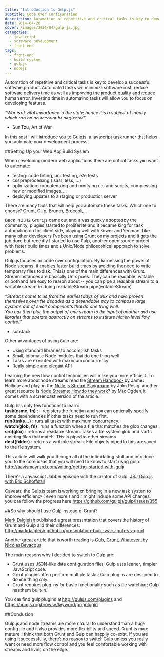 ```yaml
---
title: "Introduction to Gulp.js"
subtitle: Code Over Configuration
description: Automation of repetitive and critical tasks is key to develop a successful software product. Automated tasks will minimize software cost, reduce software delivery time as well as improving the product quality and reduce human error. Investing time in automating tasks will allow you to focus on developing features.
date: 2014-04-20
cover: /images/2014/04/gulp-js.jpg
categories:
  - javascript
  - software development
  - front-end
tags:
  - front-end
  - build system
  - gulpjs
  - nodejs
---
```


Automation of repetitive and critical tasks is key to develop a successful software product. Automated tasks will minimize software cost, reduce software delivery time as well as improving the product quality and reduce human error. Investing time in automating tasks will allow you to focus on developing features.

*“War is of vital importance to the state; hence it is a subject of inquiry which can on no account be neglected”*   
- Sun Tzu, Art of War

In this post I will introduce you to Gulp.js, a javascript task runner that helps you automate your development process.

##Setting Up your Web App Build System

When developing modern web applications there are critical tasks you want to automate:

- testing: code linting, unit testing, e2e tests
- css preprocessing ( sass, less, …)
- optimization: concatenating and minifying css and scripts, compressing new or modified images, ...
- deploying updates to a staging or production server

There are many tools that will help you automate these tasks. Which one to choose? Grunt, Gulp, Brunch, Broccoli,…

Back in 2012 Grunt.js came out and it was quickly adopted by the community, plugins started to proliferate and it became king for task automation on the client side, playing well with Bower and Yeoman. Like many other developers I’ve been using Grunt on my projects and it gets the job done but recently I started to use Gulp, another open source project with faster build times and a Unix/Node philosophical approach to solve problems.

Gulp.js focuses on code over configuration. By harnessing the power of Node streams, it enables faster build times by avoiding the need to write temporary files to disk. This is one of the main differences with Grunt. Stream instances are basically Unix pipes. They can be readable, writable or both and are easy to reason about -- you can pipe a readable stream to a writable stream by doing readableStream.pipe(writableStream).

*“Streams come to us from the earliest days of unix and have proven themselves over the decades as a dependable way to compose large systems out of small components that do one thing well.   
You can then plug the output of one stream to the input of another and use libraries that operate abstractly on streams to institute higher-level flow control.”*    
- substack
<!--more-->

Other advantages of using Gulp are:    

- Using standard libraries to accomplish tasks    
- Small, idiomatic Node modules that do one thing well    
- Tasks are executed with maximum concurrency    
- Really simple and elegant API    

Learning the new flow control techniques will make you more efficient. To learn more about node streams read the [Stream Handbook](https://github.com/substack/stream-handbook) by James Halliday and play on the [Node.js Stream Playground](http://nodestreams.com) by John Resig. Another great resource is [Node Streams: How do they work?](http://maxogden.com/node-streams.html) by Max Ogden, it comes with a screencast version of the article.

Gulp has only few functions to learn:    
__task(name, fn)__ : it registers the function and you can optionally specify some dependencies if other tasks need to run first.    
__run(tasks...)__ : runs all tasks with maximum concurrency.    
__watch(glob, fn)__ : runs a function when a file that matches the glob changes    
__src(glob)__ :  returns a readable stream. Takes a file system glob and starts emitting files that match. This is piped to other streams.   
__dest(folder)__ : returns a writable stream. File objects piped to this are saved to the file system.   

This article will walk you through all of the intimidating stuff and introduce you to the core ideas that you will need to know to start using gulp. http://travismaynard.com/writing/getting-started-with-gulp

There's a Javascript Jabber episode with the creator of Gulp: [JSJ Gulp.js with Eric Schoffstall](http://javascriptjabber.com/097-jsj-gulp-js-with-eric-schoffstall)

Caveats: the Gulp.js team is working on bringing in a new task system to improve efficiency ( even more ) and it might include some API changes, you can follow the progress here https://github.com/gulpjs/gulp/issues/355


##So why should I use Gulp instead of Grunt?

[Mark Dalgleish](http://twitter.com/markdalgleish) published a great presentation that covers the history of Grunt and Gulp and their differences: http://markdalgleish.github.io/presentation-build-wars-gulp-vs-grunt

Another great article that is worth reading is [Gulp, Grunt, Whatever..](http://blog.ponyfoo.com/2014/01/09/gulp-grunt-whatever) by [Nicolas Bevacqua](http://twitter.com/nzgb)

The main reasons why I decided to switch to Gulp are:   	
- Grunt uses JSON-like data configuration files; Gulp uses leaner, simpler JavaScript code.   
- Grunt plugins often perform multiple tasks; Gulp plugins are designed to do one thing only.   
- Grunt requires plug-ns for basic functionality such as file watching; Gulp has them built-in.   

You can find gulp plugins at http://gulpjs.com/plugins and https://npmjs.org/browse/keyword/gulpplugin  


##Conclusion

Gulp.js and node streams are more natural to understand than a huge config file and it also provides more flexibility and speed. Grunt is more mature. I think that both Grunt and Gulp can happily co-exist, If you are using it successfully, there’s no reason to switch Gulp unless you really want or need more flow control and you feel comfortable working with streams and living on the edge.
